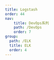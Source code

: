 ```yaml
---
title: Logstash
order: 44
nav:
    title: DevOps系列
    path: /DevOps
    order: 7
group:
  path: /ELK
  title: ELK
  order: 4
---
```

